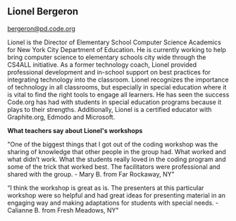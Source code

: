 ## Lionel Bergeron

[bergeron@pd.code.org](mailto:bergeron@pd.code.org)

Lionel is the Director of Elementary School Computer Science Academics for New York City Department of Education. He is currently working to help bring computer science to elementary schools city wide through the CS4ALL initiative.  As a former technology coach, Lionel provided professional development and in-school support on best practices for integrating technology into the classroom. Lionel recognizes the importance of technology in all classrooms, but especially in special education where it is vital to find the right tools to engage all learners. He has seen the success Code.org has had with students in special education programs because it plays to their strengths. Additionally, Lionel is a certified educator with Graphite.org, Edmodo and Microsoft.

**What teachers say about Lionel's workshops**

"One of the biggest things that I got out of the coding workshop was the sharing of knowledge that other people in the group had. What worked and what didn’t work. What the students really loved in the coding program and some of the trick that worked best. The facilitators were professional and shared with the group. - Mary B. from Far Rockaway, NY"

“I think the workshop is great as is. The presenters at this particular workshop were so helpful and had great ideas for presenting material in an engaging way and making adaptations for students with special needs. - Calianne B. from Fresh Meadows, NY"
